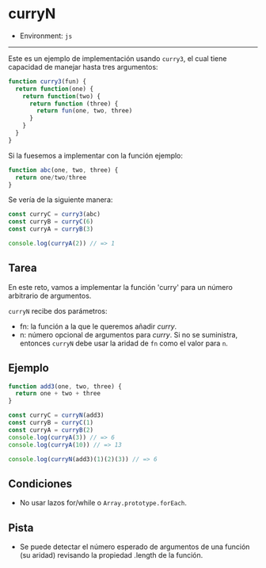 # curryN

* Environment: `js`

***

Este es un ejemplo de implementación usando `curry3`, el cual tiene capacidad de
manejar hasta tres argumentos:

```js
function curry3(fun) {
  return function(one) {
    return function(two) {
      return function (three) {
        return fun(one, two, three)
      }
    }
  }
}
```

Si la fuesemos a implementar con la función ejemplo:

```js
function abc(one, two, three) {
  return one/two/three
}
```

Se vería de la siguiente manera:

```js
const curryC = curry3(abc)
const curryB = curryC(6)
const curryA = curryB(3)

console.log(curryA(2)) // => 1
```

## Tarea

En este reto, vamos a implementar la función 'curry' para un número arbitrario
de argumentos.

`curryN` recibe dos parámetros:

* fn: la función a la que le queremos añadir _curry_.
* n: número opcional de argumentos para _curry_. Si no se suministra, entonces
  `curryN` debe usar la aridad de `fn` como el valor para `n`.

## Ejemplo

```js
function add3(one, two, three) {
  return one + two + three
}

const curryC = curryN(add3)
const curryB = curryC(1)
const curryA = curryB(2)
console.log(curryA(3)) // => 6
console.log(curryA(10)) // => 13

console.log(curryN(add3)(1)(2)(3)) // => 6
```

## Condiciones

* No usar lazos for/while o `Array.prototype.forEach`.

## Pista

* Se puede detectar el número esperado de argumentos de una función (su aridad)
  revisando la propiedad .length de la función.

